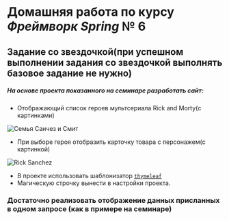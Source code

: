 # Домашняя работа по курсу *Фреймворк Spring* № 6
## Задание со звездочкой(при успешном выполнении задания со звездочкой выполнять базовое задание не нужно)
##### На основе проекта показанного на семинаре разработать сайт:

- Отображающий список героев мультсериала Rick and Morty(с картинками)

 ![Семья Санчез и Смит](https://upload.wikimedia.org/wikipedia/en/b/b0/Rick_and_Morty_characters.jpg)

- При выборе героя отобразить карточку товара с персонажем(с картинкой)

![Rick Sanchez](https://upload.wikimedia.org/wikipedia/en/thumb/a/a6/Rick_Sanchez.png/160px-Rick_Sanchez.png)
- В проекте использовать шаблонизатор [`thymeleaf`](https://www.thymeleaf.org/)
- Магическую строчку вынести в настройки проекта.

### Достаточно реализовать отображение данных присланных в одном запросе (как в примере на семинаре)